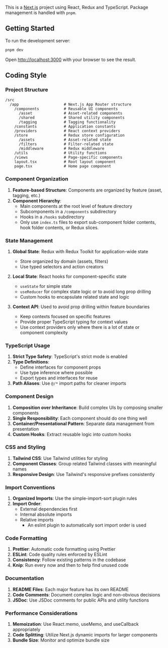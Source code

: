 This is a [Next.js](https://nextjs.org) project using React, Redux and TypeScript. Package management is handled with `pnpm`.

## Getting Started

To run the development server:

```bash
pnpm dev
```

Open [http://localhost:3000](http://localhost:3000) with your browser to see the result.

## Coding Style

### Project Structure

```
/src
  /app                    # Next.js App Router structure
    /components           # Reusable UI components
      /asset              # Asset-related components
      /shared             # Shared utility components
      /tagging            # Tagging functionality
    /constants            # Application constants
    /providers            # React context providers
    /store                # Redux store configuration
      /assets             # Asset-related state
      /filters            # Filter-related state
      /middleware         # Redux middleware
    /utils                # Utility functions
    /views                # Page-specific components
    layout.tsx            # Root layout component
    page.tsx              # Home page component
```

### Component Organization

1. **Feature-based Structure**: Components are organized by feature (asset, tagging, etc.)
2. **Component Hierarchy**:
   - Main components at the root level of feature directory
   - Subcomponents in a `/components` subdirectory
   - Hooks in a `/hooks` subdirectory
   - Only use `index.ts` files to export sub-component folder contents, hook folder contents, or Redux slices.

### State Management

1. **Global State**: Redux with Redux Toolkit for application-wide state
   - Store organized by domain (assets, filters)
   - Use typed selectors and action creators

2. **Local State**: React hooks for component-specific state
   - `useState` for simple state
   - `useReducer` for complex state logic or to avoid long prop drilling
   - Custom hooks to encapsulate related state and logic

3. **Context API**: Used to avoid prop drilling within feature boundaries
   - Keep contexts focused on specific features
   - Provide proper TypeScript typing for context values
   - Use context providers only where there is a lot of state or component complexity

### TypeScript Usage

1. **Strict Type Safety**: TypeScript's strict mode is enabled
2. **Type Definitions**:
   - Define interfaces for component props
   - Use type inference where possible
   - Export types and interfaces for reuse
3. **Path Aliases**: Use `@/*` import paths for cleaner imports

### Component Design

1. **Composition over Inheritance**: Build complex UIs by composing smaller components
2. **Single Responsibility**: Each component should do one thing well
3. **Container/Presentational Pattern**: Separate data management from presentation
4. **Custom Hooks**: Extract reusable logic into custom hooks

### CSS and Styling

1. **Tailwind CSS**: Use Tailwind utilities for styling
2. **Component Classes**: Group related Tailwind classes with meaningful names
3. **Responsive Design**: Use Tailwind's responsive prefixes consistently

### Import Conventions

1. **Organized Imports**: Use the simple-import-sort plugin rules
2. **Import Order**:
   - External dependencies first
   - Internal absolute imports
   - Relative imports
     - An eslint plugin to automatically sort import order is used

### Code Formatting

1. **Prettier**: Automatic code formatting using Prettier
2. **ESLint**: Code quality rules enforced by ESLint
3. **Consistency**: Follow existing patterns in the codebase
4. **Knip**: Run every now and then to help find unused code

### Documentation

1. **README Files**: Each major feature has its own README
2. **Code Comments**: Document complex logic and non-obvious decisions
3. **JSDoc**: Use JSDoc comments for public APIs and utility functions

### Performance Considerations

1. **Memoization**: Use React.memo, useMemo, and useCallback appropriately
2. **Code Splitting**: Utilize Next.js dynamic imports for larger components
3. **Bundle Size**: Monitor and optimize bundle size

